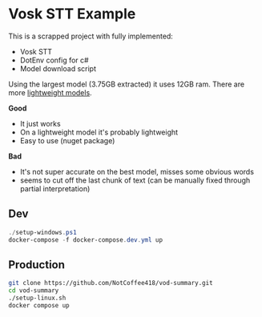 # Vosk STT Example
This is a scrapped project with fully implemented:
- Vosk STT
- DotEnv config for c#
- Model download script

Using the largest model (3.75GB extracted) it uses 12GB ram. There are more [lightweight models](https://alphacephei.com/vosk/models).  

**Good**
- It just works
- On a lightweight model it's probably lightweight
- Easy to use (nuget package)

**Bad**
- It's not super accurate on the best model, misses some obvious words
- seems to cut off the last chunk of text (can be manually fixed through partial interpretation)


## Dev
```ps1
./setup-windows.ps1
docker-compose -f docker-compose.dev.yml up
```

## Production
```bash
git clone https://github.com/NotCoffee418/vod-summary.git
cd vod-summary
./setup-linux.sh
docker compose up
```
